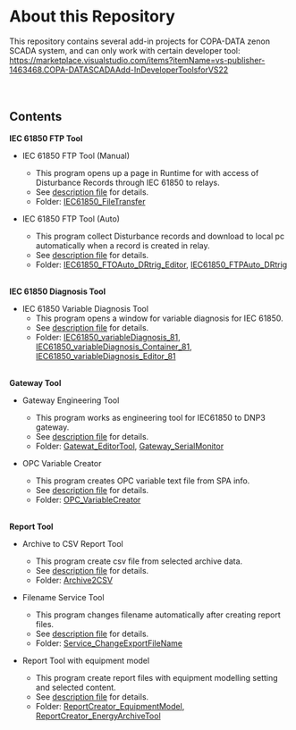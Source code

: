 # About this Repository
This repository contains several add-in projects for COPA-DATA zenon SCADA system, and can only work with certain developer tool: https://marketplace.visualstudio.com/items?itemName=vs-publisher-1463468.COPA-DATASCADAAdd-InDeveloperToolsforVS22
<br />
<br />
<br />
## Contents

**IEC 61850 FTP Tool**
- IEC 61850 FTP Tool (Manual)
  - This program opens up a page in Runtime for with access of Disturbance Records through IEC 61850 to relays.
  - See [description file](DescriptionFiles/FTP%20Tool%20–%20Manual%20FTP520Tool%20Explains.pdf) for details.
  - Folder: [IEC61850_FileTransfer](IEC61850_FileTransfer/)<br />
    
- IEC 61850 FTP Tool (Auto)
    - This program collect Disturbance records and download to local pc automatically when a record is created in relay.
    - See [description file](DescriptionFiles/FTP%20Tool%20–%20Auto%20FTP%20Tool%20with%20DRtrig.pdf) for details.
    - Folder: [IEC61850_FTOAuto_DRtrig_Editor](IEC61850_FTOAuto_DRtrig_Editor/), [IEC61850_FTPAuto_DRtrig](IEC61850_FTPAuto_DRtrig/)<br /><br />

**IEC 61850 Diagnosis Tool**
- IEC 61850 Variable Diagnosis Tool
  - This program opens a window for variable diagnosis for IEC 61850.
  - See [description file](DescriptionFiles/IEC%2061850%20Variable%20Diagnosis%20Tool%20Manual.pdf) for details.
  - Folder: [IEC61850_variableDiagnosis_81](IEC61850_VariableDiagnosis_81/), [IEC61850_variableDiagnosis_Container_81](IEC61850_VariableDiagnosis_Container_81/), [IEC61850_variableDiagnosis_Editor_81](IEC61850_variableDiagnosis_Editor_81/)<br /><br />

**Gateway Tool**
- Gateway Engineering Tool
  - This program works as engineering tool for IEC61850 to DNP3 gateway.
  - See [description file](DescriptionFiles/GW_Editor_Wizard.pdf) for details.
  - Folder: [Gatewat_EditorTool](Gatewat_EditorTool/), [Gateway_SerialMonitor](Gateway_SerialMonitor/)<br />
  
- OPC Variable Creator
  - This program creates OPC variable text file from SPA info.
  - See [description file](DescriptionFiles/SPA%20to%20OPC%20Variable%20Creator%20notes.pdf) for details.
  - Folder: [OPC_VariableCreator](OPC_VariableCreator/)<br /><br />

**Report Tool**
- Archive to CSV Report Tool
  - This program create csv file from selected archive data.
  - See [description file](DescriptionFiles/Report%20Tool%20-%20Archive%20to%20CSV%20Explains.pdf) for details.
  - Folder: [Archive2CSV](Archive2CSV/)<br />
  
- Filename Service Tool
  - This program changes filename automatically after creating report files.
  - See [description file](DescriptionFiles/Report%20Tool%20-%20Filename%20Service%20Explains.pdf) for details.
  - Folder: [Service_ChangeExportFileName](Service_ChangeExportFileName/)<br />
  
- Report Tool with equipment model
  - This program create report files with equipment modelling setting and selected content.
  - See [description file](DescriptionFiles/Report%20Tool%20-%20Equipment%20Model%20Report%20Creator%20Explains.pdf) for details.
  - Folder: [ReportCreator_EquipmentModel](ReportCreator_EquipmentModel), [ReportCreator_EnergyArchiveTool](ReportCreator_EnergyArchiveTool/)<br />
  

